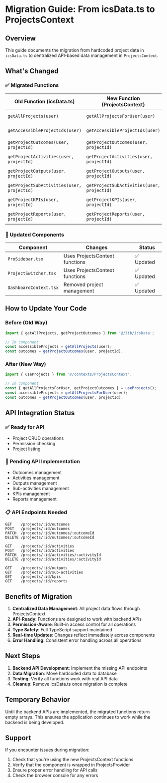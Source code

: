 # Migration Guide: From icsData.ts to ProjectsContext

## Overview
This guide documents the migration from hardcoded project data in `icsData.ts` to centralized API-based data management in `ProjectsContext`.

## What's Changed

### ✅ **Migrated Functions**

| Old Function (icsData.ts) | New Function (ProjectsContext) | Status |
|---------------------------|--------------------------------|---------|
| `getAllProjects(user)` | `getAllProjectsForUser(user)` | ✅ Migrated |
| `getAccessibleProjectIds(user)` | `getAccessibleProjectIds(user)` | ✅ Migrated |
| `getProjectOutcomes(user, projectId)` | `getProjectOutcomes(user, projectId)` | ✅ Migrated |
| `getProjectActivities(user, projectId)` | `getProjectActivities(user, projectId)` | ✅ Migrated |
| `getProjectOutputs(user, projectId)` | `getProjectOutputs(user, projectId)` | ✅ Migrated |
| `getProjectSubActivities(user, projectId)` | `getProjectSubActivities(user, projectId)` | ✅ Migrated |
| `getProjectKPIs(user, projectId)` | `getProjectKPIs(user, projectId)` | ✅ Migrated |
| `getProjectReports(user, projectId)` | `getProjectReports(user, projectId)` | ✅ Migrated |

### 🔄 **Updated Components**

| Component | Changes | Status |
|-----------|---------|---------|
| `ProSidebar.tsx` | Uses ProjectsContext functions | ✅ Updated |
| `ProjectSwitcher.tsx` | Uses ProjectsContext functions | ✅ Updated |
| `DashboardContext.tsx` | Removed project management | ✅ Updated |

## How to Update Your Code

### Before (Old Way)
```typescript
import { getAllProjects, getProjectOutcomes } from '@/lib/icsData';

// In component
const accessibleProjects = getAllProjects(user);
const outcomes = getProjectOutcomes(user, projectId);
```

### After (New Way)
```typescript
import { useProjects } from '@/contexts/ProjectsContext';

// In component
const { getAllProjectsForUser, getProjectOutcomes } = useProjects();
const accessibleProjects = getAllProjectsForUser(user);
const outcomes = getProjectOutcomes(user, projectId);
```

## API Integration Status

### ✅ **Ready for API**
- Project CRUD operations
- Permission checking
- Project listing

### 🚧 **Pending API Implementation**
- Outcomes management
- Activities management
- Outputs management
- Sub-activities management
- KPIs management
- Reports management

### 📋 **API Endpoints Needed**
```
GET    /projects/:id/outcomes
POST   /projects/:id/outcomes
PATCH  /projects/:id/outcomes/:outcomeId
DELETE /projects/:id/outcomes/:outcomeId

GET    /projects/:id/activities
POST   /projects/:id/activities
PATCH  /projects/:id/activities/:activityId
DELETE /projects/:id/activities/:activityId

GET    /projects/:id/outputs
GET    /projects/:id/sub-activities
GET    /projects/:id/kpis
GET    /projects/:id/reports
```

## Benefits of Migration

1. **Centralized Data Management**: All project data flows through ProjectsContext
2. **API-Ready**: Functions are designed to work with backend APIs
3. **Permission-Aware**: Built-in access control for all operations
4. **Type Safety**: Full TypeScript support maintained
5. **Real-time Updates**: Changes reflect immediately across components
6. **Error Handling**: Consistent error handling across all operations

## Next Steps

1. **Backend API Development**: Implement the missing API endpoints
2. **Data Migration**: Move hardcoded data to database
3. **Testing**: Verify all functions work with real API data
4. **Cleanup**: Remove icsData.ts once migration is complete

## Temporary Behavior

Until the backend APIs are implemented, the migrated functions return empty arrays. This ensures the application continues to work while the backend is being developed.

## Support

If you encounter issues during migration:
1. Check that you're using the new ProjectsContext functions
2. Verify that the component is wrapped in ProjectsProvider
3. Ensure proper error handling for API calls
4. Check the browser console for any errors
